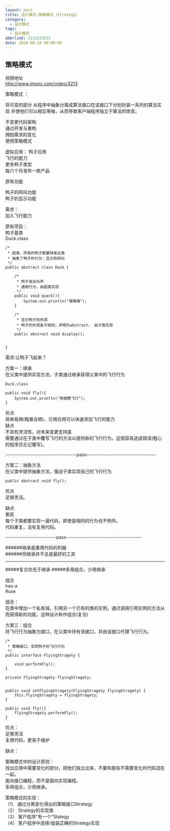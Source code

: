 ```yaml
---
layout: post
title: 设计模式-策略模式（strategy）
category: 
  - 设计模式
tags: 
  - 设计模式
abbrlink: 2113223531
date: 2018-08-10 00:00:00
---
```


## 策略模式

视频地址  
http://www.imooc.com/video/3213

策略模式  ：  

将可变的部分  从程序中抽象分离成算法接口在该接口下分别封装一系列的算法实现
并使他们可以相互等候，从而导致客户端程序独立于算法的改变。  
 
不变更代码架构  
通过开发与重构  
拥抱需求的变化  
使用策略模式  

虚拟应用：  鸭子应用  
飞行的能力    
更多鸭子类型  
每六个月发布一款产品  

原有功能  

鸭子的鸣叫功能  
鸭子的显示功能  

需求：  
加入飞行能力  

原有项目：  
鸭子基类  
Duck.class

	/*
	 * 超类，所有的鸭子都要继承此类
	 * 抽象了鸭子的行为：显示和鸣叫
	 */
	public abstract class Duck {
	  
		/*
		 * 鸭子发出叫声
		 * 通用行为，由超类实现
		 */
		public void quack(){
			System.out.println("嘎嘎嘎");
		}
		
		/*
		 * 显示鸭子的外观
		 * 鸭子的外观各不相同，声明为abstract， 由子类实现
		 */
		public abstract void display();
		
			
	}

需求:让鸭子飞起来？  


方案一：继承  
    在父类中提供实现方法，子类通过继承获得父类中的飞行行为  
    
    Duck.class

	public void fly(){
		System.out.println("用翅膀飞行");
	}


优点  
  简单易用(粗暴丑陋)，已用应用可以快速添加飞行的能力  
缺点  
  不具有灵活性，对未来变更支持差  
  需要通过在子类中覆写飞行的方法以提供新的飞行行为。这很容易造成错误(粗心的程序员忘记覆写)。  

-----------------------------------pass----------------------------------  

方案二：抽象方法  
  在父类中提供抽象方法，强迫子类实现自己的飞行行为  

	public abstract void fly();

优点  
  足够灵活。  

缺点  
  累死  
  每个子类都要实现一遍代码，即使是相同的行为也不例外。  
  代码重复，没有复用代码。  

-------------------------pass-------------------------------------  

######继承是重用代码的利器  
######但继承并不总是最好的工具  

***

#####复合优先于继承
#####多用组合，少用继承

组合  
has-a     
#use  

组合：  
 在类中增加一个私有域，引用另一个已有的类的实例，通过调用引用实例的方法从而获得新的功能，这种设计称作组合(复合)  


方案三：组合  
  将飞行行为抽象为接口，在父类中持有该接口，并由该接口代理飞行行为。  

	/*
	 * 策略接口，实现鸭子的飞行行为
	 */
	public interface FlyingStragety {

		void performFly();
	}

	private FlyingStragety flyingStragety;


	public void setFlyingStragety(FlyingStragety flyingStragety) {
		this.flyingStragety = flyingStragety;
	}

	public void fly(){
		flyingStragety.performFly();
	}

优点：  
  足够灵活  
  复用代码，更易于维护  

缺点：  
  


策略模式中的设计原则：  
  找出应用中需要变化的部分，把他们独立出来，不要和那些不需要变化的代码混在一起。  
  面向接口编程，而不是面向实现编程。  
  多用组合，少用继承。  

策略模式的实现：  
  （1） 通过分离变化得出的策略接口Strategy  
  （2） Strategy的实现类  
  （3） 客户程序"有一个"Stategy  
  （4） 客户程序中选择/组装正确的Strategy实现  
